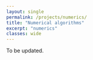 ```yaml
---
layout: single
permalink: /projects/numerics/
title: "Numerical algorithms"
excerpt: "numerics"
classes: wide
---
```


To be updated.
